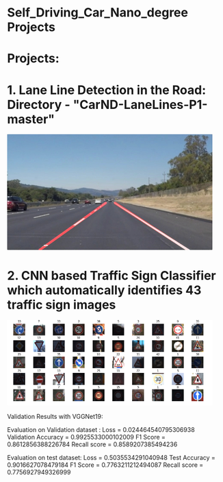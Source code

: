 # Self_Driving_Car_Nano_degree Projects
# Projects:
# 1. Lane Line Detection in the Road: Directory - "CarND-LaneLines-P1-master"
<img src="laneLines_thirdPass.jpg" width="480" alt="Combined Image" />

# 2. CNN based Traffic Sign Classifier which automatically identifies 43 traffic sign images
<img src="Traffic_Sign_Images.PNG" width="480" alt="Combined Image" />

Validation Results with VGGNet19:

Evaluation on Validation dataset :
Loss = 0.024464540795306938 
Validation Accuracy = 0.9925533000102009 
F1 Score = 0.8612856388226784
Recall score = 0.8589207385494236

Evaluation on test dataset: 
Loss = 0.5035534291040948
Test Accuracy = 0.9016627078479184
F1 Score = 0.7763211212494087 
Recall score = 0.7756927949326999

